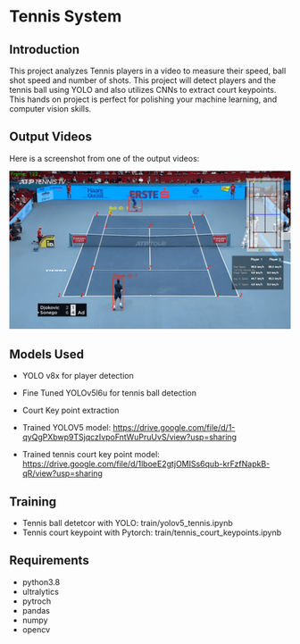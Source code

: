 
# Tennis System

## Introduction
This project analyzes Tennis players in a video to measure their speed, ball shot speed and number of shots. This project will detect players and the tennis ball using YOLO and also utilizes CNNs to extract court keypoints. This hands on project is perfect for polishing your machine learning, and computer vision skills. 

## Output Videos
Here is a screenshot from one of the output videos:

![Screenshot](result/tennis_final.png)

## Models Used
* YOLO v8x for player detection
* Fine Tuned YOLOv5l6u for tennis ball detection
* Court Key point extraction

* Trained YOLOV5 model: https://drive.google.com/file/d/1-qyQgPXbwp9TSjqczIvpoFntWuPruUvS/view?usp=sharing
* Trained tennis court key point model: https://drive.google.com/file/d/1lboeE2gtjOMISs6qub-krFzfNapkB-qR/view?usp=sharing

## Training
* Tennis ball detetcor with YOLO: train/yolov5_tennis.ipynb
* Tennis court keypoint with Pytorch: train/tennis_court_keypoints.ipynb

## Requirements
* python3.8
* ultralytics
* pytroch
* pandas
* numpy 
* opencv

